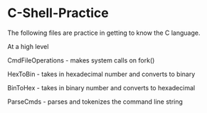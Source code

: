 # C-Shell-Practice

The following files are practice in getting to know the C language.

At a high level

CmdFileOperations - makes system calls on fork()

HexToBin - takes in hexadecimal number and converts to binary

BinToHex - takes in binary number and converts to hexadecimal

ParseCmds - parses and tokenizes the command line string
